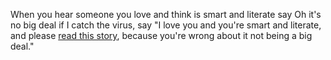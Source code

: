 When you hear someone you love and think is smart and literate say Oh it's no big deal if I catch the virus, say "I love you and you're smart and literate, and please <a href="https://thesunmagazine.org/issues/534/just-this-breath">read this story</a>, because you're wrong about it not being a big deal."
